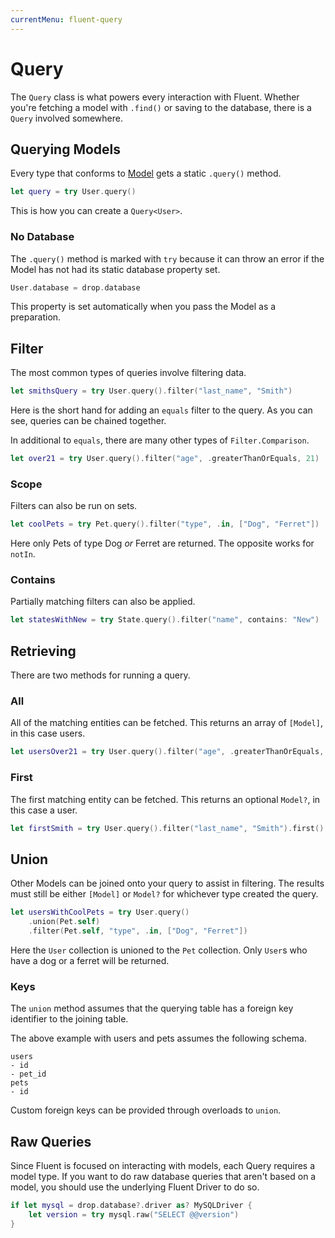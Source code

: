 ```yaml
---
currentMenu: fluent-query
---
```


# Query

The `Query` class is what powers every interaction with Fluent. Whether you're fetching a model with `.find()` or saving to the database, there is a `Query` involved somewhere.

## Querying Models

Every type that conforms to [Model](model.md) gets a static `.query()` method.

```swift
let query = try User.query()
```

This is how you can create a `Query<User>`.

### No Database

The `.query()` method is marked with `try` because it can throw an error if the Model has not had its static database property set.

```swift
User.database = drop.database
```

This property is set automatically when you pass the Model as a preparation.

## Filter

The most common types of queries involve filtering data.

```swift
let smithsQuery = try User.query().filter("last_name", "Smith")
```

Here is the short hand for adding an `equals` filter to the query. As you can see, queries can be chained together.

In additional to `equals`, there are many other types of `Filter.Comparison`.

```swift
let over21 = try User.query().filter("age", .greaterThanOrEquals, 21)
```

### Scope

Filters can also be run on sets.

```swift
let coolPets = try Pet.query().filter("type", .in, ["Dog", "Ferret"])
```

Here only Pets of type Dog _or_ Ferret are returned. The opposite works for `notIn`.


### Contains

Partially matching filters can also be applied.

```swift
let statesWithNew = try State.query().filter("name", contains: "New")
```

## Retrieving

There are two methods for running a query.

### All

All of the matching entities can be fetched. This returns an array of `[Model]`, in this case users.

```swift
let usersOver21 = try User.query().filter("age", .greaterThanOrEquals, 21).all()
```

### First

The first matching entity can be fetched. This returns an optional `Model?`, in this case a user.

```swift
let firstSmith = try User.query().filter("last_name", "Smith").first()
```

## Union

Other Models can be joined onto your query to assist in filtering. The results must still be either `[Model]` or `Model?` for whichever type created the query.

```swift
let usersWithCoolPets = try User.query()
	.union(Pet.self)
	.filter(Pet.self, "type", .in, ["Dog", "Ferret"])
```

Here the `User` collection is unioned to the `Pet` collection. Only `User`s who have a dog or a ferret will be returned.

### Keys

The `union` method assumes that the querying table has a foreign key identifier to the joining table.

The above example with users and pets assumes the following schema.

```
users
- id
- pet_id
pets
- id
```

Custom foreign keys can be provided through overloads to `union`.

## Raw Queries

Since Fluent is focused on interacting with models, each Query requires a model type. If you want to do raw database queries that aren't based on a model, you should use the underlying Fluent Driver to do so.

```swift
if let mysql = drop.database?.driver as? MySQLDriver {
    let version = try mysql.raw("SELECT @@version")
}
```
